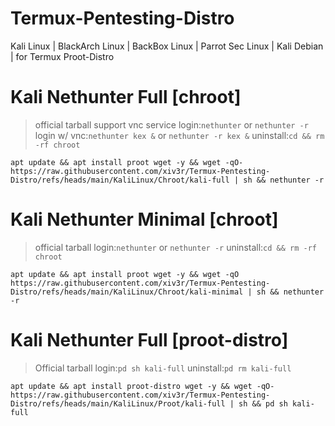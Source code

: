 # Termux-Pentesting-Distro
Kali Linux | BlackArch Linux | BackBox Linux | Parrot Sec Linux | Kali Debian | for Termux Proot-Distro

# Kali Nethunter Full [chroot]
> official tarball
> support vnc service
> login:`nethunter` or `nethunter -r`
> login w/ vnc:`nethunter kex &` or `nethunter -r kex &`
> uninstall:`cd && rm -rf chroot`
```
apt update && apt install proot wget -y && wget -qO- https://raw.githubusercontent.com/xiv3r/Termux-Pentesting-Distro/refs/heads/main/KaliLinux/Chroot/kali-full | sh && nethunter -r
```

# Kali Nethunter Minimal [chroot]
> official tarball
> login:`nethunter` or `nethunter -r`
> uninstall:`cd && rm -rf chroot`
```
apt update && apt install proot wget -y && wget -qO https://raw.githubusercontent.com/xiv3r/Termux-Pentesting-Distro/refs/heads/main/KaliLinux/Chroot/kali-minimal | sh && nethunter -r
```

# Kali Nethunter Full [proot-distro]
> Official tarball
> login:`pd sh kali-full`
> uninstall:`pd rm kali-full`
```
apt update && apt install proot-distro wget -y && wget -qO- https://raw.githubusercontent.com/xiv3r/Termux-Pentesting-Distro/refs/heads/main/KaliLinux/Proot/kali-full | sh && pd sh kali-full
```
